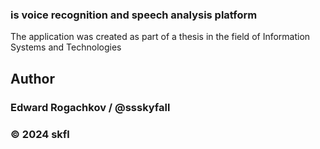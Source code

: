 <img src="https://techjobsforgood-prod.s3.amazonaws.com/company_profile_photos/f5985cca-6dfd-4cfa-b2ce-fd0bff665266-20220908-085405.png" alt="">

### is voice recognition and speech analysis platform

The application was created as part of a thesis in the field of Information Systems and Technologies
## Author
### Edward Rogachkov / @ssskyfall

### © 2024 skfl
